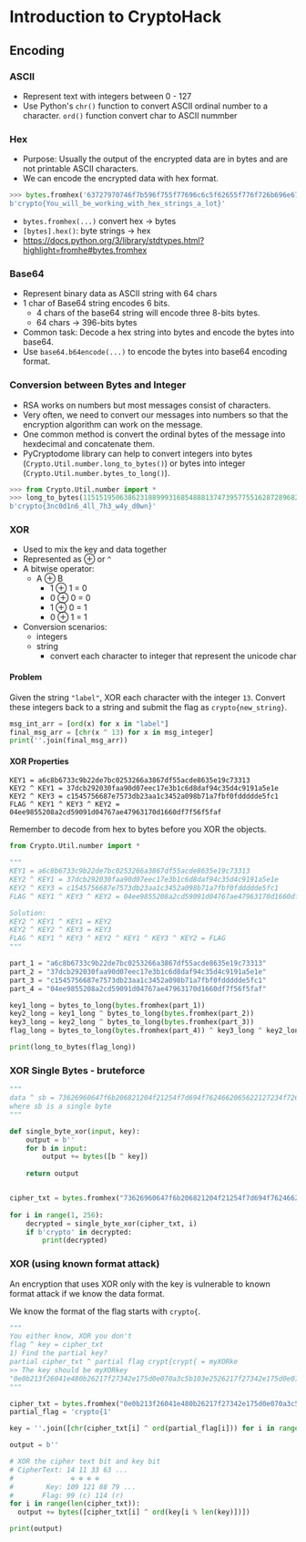 # Introduction to CryptoHack

## Encoding
### ASCII
- Represent text with integers between 0 - 127
- Use Python's `chr()` function to convert ASCII ordinal number to a character. `ord()` function convert char to ASCII nummber

### Hex
- Purpose: Usually the output of the encrypted data are in bytes and are not printable ASCII characters. 
- We can encode the encrypted data with hex format.
```python
>>> bytes.fromhex('63727970746f7b596f755f77696c6c5f62655f776f726b696e675f776974685f6865785f737472696e67735f615f6c6f747d')
b'crypto{You_will_be_working_with_hex_strings_a_lot}'
```
- `bytes.fromhex(...)` convert hex -> bytes
- `[bytes].hex()`: byte strings -> hex
- https://docs.python.org/3/library/stdtypes.html?highlight=fromhe#bytes.fromhex

### Base64
- Represent binary data as ASCII string with 64 chars
- 1 char of Base64 string encodes 6 bits.
	- 4 chars of the base64 string will encode three 8-bits bytes.
	- 64 chars -> 396-bits bytes
- Common task: Decode a hex string into bytes and encode the bytes into base64.
- Use `base64.b64encode(...)`  to encode the bytes into base64 encoding format.

### Conversion between Bytes and Integer
- RSA works on numbers but most messages consist of characters.
- Very often, we need to convert our messages into numbers so that the encryption algorithm can work on the message.
- One common method is convert the ordinal bytes of the message into hexdecimal and concatenate them.
- PyCryptodome library can help to convert integers into bytes (`Crypto.Util.number.long_to_bytes()`) or bytes into integer (`Crypto.Util.number.bytes_to_long()`).

```Python
>>> from Crypto.Util.number import *
>>> long_to_bytes(11515195063862318899931685488813747395775516287289682636499965282714637259206269)
b'crypto{3nc0d1n6_4ll_7h3_w4y_d0wn}'
```

### XOR
- Used to mix the key and data together
- Represented as ⊕ or `^`
- A bitwise operator:
	- A ⊕ B
		- 1 ⊕ 1 = 0
		- 0 ⊕ 0 = 0
		- 1 ⊕ 0 = 1
		- 0 ⊕ 1 = 1
- Conversion scenarios:
	- integers
	- string
		- convert each character to integer that represent the unicode char
#### Problem
Given the string `"label"`, XOR each character with the integer `13`. Convert these integers back to a string and submit the flag as `crypto{new_string}`.

```Python
msg_int_arr = [ord(x) for x in "label"]
final_msg_arr = [chr(x ^ 13) for x in msg_integer]
print(''.join(final_msg_arr))
```

#### XOR Properties
```
KEY1 = a6c8b6733c9b22de7bc0253266a3867df55acde8635e19c73313  
KEY2 ^ KEY1 = 37dcb292030faa90d07eec17e3b1c6d8daf94c35d4c9191a5e1e  
KEY2 ^ KEY3 = c1545756687e7573db23aa1c3452a098b71a7fbf0fddddde5fc1  
FLAG ^ KEY1 ^ KEY3 ^ KEY2 = 04ee9855208a2cd59091d04767ae47963170d1660df7f56f5faf
```
Remember to decode from hex to bytes before you XOR the objects.

```Python
from Crypto.Util.number import *

"""
KEY1 = a6c8b6733c9b22de7bc0253266a3867df55acde8635e19c73313
KEY2 ^ KEY1 = 37dcb292030faa90d07eec17e3b1c6d8daf94c35d4c9191a5e1e
KEY2 ^ KEY3 = c1545756687e7573db23aa1c3452a098b71a7fbf0fddddde5fc1
FLAG ^ KEY1 ^ KEY3 ^ KEY2 = 04ee9855208a2cd59091d04767ae47963170d1660df7f56f5faf

Solution:
KEY2 ^ KEY1 ^ KEY1 = KEY2
KEY2 ^ KEY2 ^ KEY3 = KEY3
FLAG ^ KEY1 ^ KEY3 ^ KEY2 ^ KEY1 ^ KEY3 ^ KEY2 = FLAG
"""

part_1 = "a6c8b6733c9b22de7bc0253266a3867df55acde8635e19c73313"
part_2 = "37dcb292030faa90d07eec17e3b1c6d8daf94c35d4c9191a5e1e"
part_3 = "c1545756687e7573db23aa1c3452a098b71a7fbf0fddddde5fc1"
part_4 = "04ee9855208a2cd59091d04767ae47963170d1660df7f56f5faf"

key1_long = bytes_to_long(bytes.fromhex(part_1))
key2_long = key1_long ^ bytes_to_long(bytes.fromhex(part_2))
key3_long = key2_long ^ bytes_to_long(bytes.fromhex(part_3))
flag_long = bytes_to_long(bytes.fromhex(part_4)) ^ key3_long ^ key2_long ^ key1_long

print(long_to_bytes(flag_long))
```

### XOR Single Bytes - bruteforce

```Python
"""  
data ^ sb = 73626960647f6b206821204f21254f7d694f7624662065622127234f726927756d  
where sb is a single byte  
"""  

def single_byte_xor(input, key):  
    output = b''  
    for b in input:  
        output += bytes([b ^ key])  
  
    return output


cipher_txt = bytes.fromhex("73626960647f6b206821204f21254f7d694f7624662065622127234f726927756d")  
  
for i in range(1, 256):  
    decrypted = single_byte_xor(cipher_txt, i)  
    if b'crypto' in decrypted:
        print(decrypted)

```

### XOR (using known format attack)
An encryption that uses XOR only with the key is vulnerable to known format attack if we know the data format.

We know the format of the flag starts with `crypto{`.

```Python
"""
You either know, XOR you don't
flag ^ key = cipher_txt
1) Find the partial key?
partial cipher_txt ^ partial flag crypt{crypt{ = myXORke
>> The key should be myXORkey
"0e0b213f26041e480b26217f27342e175d0e070a3c5b103e2526217f27342e175d0e077e263451150104" ⊕ "myXORkeymyXORkeymyXORkey..."
"""

cipher_txt = bytes.fromhex("0e0b213f26041e480b26217f27342e175d0e070a3c5b103e2526217f27342e175d0e077e263451150104")
partial_flag = 'crypto{1'

key = ''.join([chr(cipher_txt[i] ^ ord(partial_flag[i])) for i in range(len(partial_flag))])

output = b''

# XOR the cipher text bit and key bit
# CipherText: 14 11 33 63 ...
#              ⊕ ⊕ ⊕ ⊕
#        Key: 109 121 88 79 ...
#       Flag: 99 (c) 114 (r)
for i in range(len(cipher_txt)):
  output += bytes([cipher_txt[i] ^ ord(key[i % len(key)])])

print(output)
```
